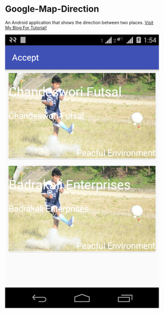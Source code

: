 # Google-Map-Direction
An Android application that shows the direction between two places.
[Visit My Blog For Tutorial!](shrestharohit.com.np/blog/starting-with-route-in-google-map-android/)

![screenshot](https://github.com/rohitsthaa/Google-Map-Direction/blob/master/device-2016-02-04-151030.png)
